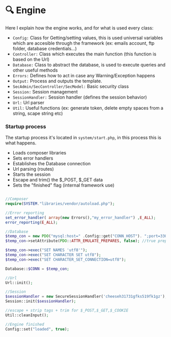 # :mag: Engine  

Here I explain how the engine works, and for what is used every class:

- `Config:` Class for Getting/setting values, this is used universal variables which are accesible through the framework (ex: emails account, ftp folder, database credentials...)
- `Controller:` Class which executes the main function (this function is based on the Url)
- `Database:` Class to abstract the database, is used to execute queries and other useful methods
- `Errors:` Defines how to act in case any Warning/Exception happens
- `Output:` Process and outputs the template. 
- `SecAdmin/SecController/SecModel:` Basic security class
- `Session:` Session management
- `SessionHandler:` Session handler (defines the session behavior)
- `Url:` Url parser
- `Util:` Useful functions (ex: generate token, delete empty spaces from a string, scape string etc)


### Startup process
The startup process it's located in `system/start.php`, in this process this is what happens.

- Loads composer libraries
- Sets error handlers
- Establishes the Database connection
- Url parsing (routes)
- Starts the session
- Escape  and trim() the $_POST, $_GET data
- Sets the "finished" flag (internal framework use)	

``` php

//Composer
require(SYSTEM."libraries/vendor/autoload.php");

//Error reporting
set_error_handler( array(new Errors(),"my_error_handler") ,E_ALL);
error_reporting(E_ALL);

//Database
$temp_con = new PDO("mysql:host=" .Config::get("CONN_HOST"). ";port=3306;dbname=" . Config::get("CONN_DDBB"), Config::get("CONN_USER"), Config::get("CONN_PASS"));
$temp_con->setAttribute(PDO::ATTR_EMULATE_PREPARES, false); //true prepare statements

$temp_con->exec("SET NAMES 'utf8'");
$temp_con->exec("SET CHARACTER SET utf8");
$temp_con->exec("SET CHARACTER_SET_CONNECTION=utf8");

Database::$CONN = $temp_con;

//Url
Url::init();

//Session
$sessionHandler = new SecureSessionHandler('cheeseh31731gfks519fk1gz');
Session::init($sessionHandler);

//escape + strip tags + trim for $_POST,$_GET,$_COOKIE
Util::cleanInput();

//Engine finished
Config::set("loaded", true);
```
